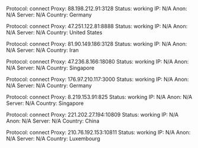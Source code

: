 Protocol: connect
Proxy: 88.198.212.91:3128
Status: working
IP: N/A
Anon: N/A
Server: N/A
Country: Germany

Protocol: connect
Proxy: 47.251.122.81:8888
Status: working
IP: N/A
Anon: N/A
Server: N/A
Country: United States

Protocol: connect
Proxy: 81.90.149.186:3128
Status: working
IP: N/A
Anon: N/A
Server: N/A
Country: Iran

Protocol: connect
Proxy: 47.236.8.166:18080
Status: working
IP: N/A
Anon: N/A
Server: N/A
Country: Singapore

Protocol: connect
Proxy: 176.97.210.117:3000
Status: working
IP: N/A
Anon: N/A
Server: N/A
Country: Germany

Protocol: connect
Proxy: 8.219.153.91:825
Status: working
IP: N/A
Anon: N/A
Server: N/A
Country: Singapore

Protocol: connect
Proxy: 221.202.27.194:10809
Status: working
IP: N/A
Anon: N/A
Server: N/A
Country: China

Protocol: connect
Proxy: 210.76.192.153:10811
Status: working
IP: N/A
Anon: N/A
Server: N/A
Country: Luxembourg

